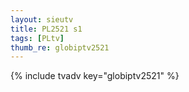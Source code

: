 ```yaml
--- 
layout: sieutv
title: PL2521 s1
tags: [PLtv]
thumb_re: globiptv2521
---
```

{% include tvadv key="globiptv2521" %} 
